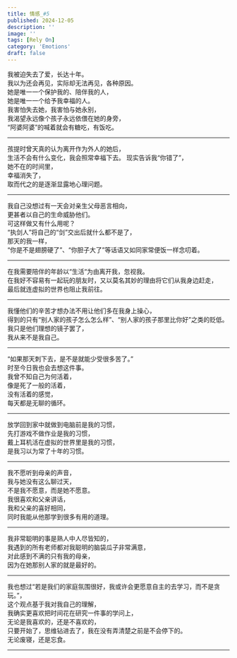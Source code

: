 ```yaml
---
title: 情感_#5
published: 2024-12-05
description: ''
image: ''
tags: [Rely On]
category: 'Emotions'
draft: false 
---
```


我被迫失去了爱，长达十年。<br>
我以为还会再见，实际却无法再见，各种原因。<br>
她是唯一一个保护我的、陪伴我的人，<br>
她是唯一一个给予我幸福的人。<br>
我害怕失去她，我害怕与她永别，<br>
我渴望永远像个孩子永远依偎在她的身旁，<br>
“阿婆阿婆”的喊着就会有糖吃，有饭吃。<br>
******
孩提时曾天真的认为离开作为外人的她后，<br>
生活不会有什么变化，我会照常幸福下去。
现实告诉我“你错了”，<br>
她不在的时间里，<br>
幸福消失了，<br>
取而代之的是逐渐显露地心理问题。<br>
******
我自己没想过有一天会对亲生父母恶言相向，<br>
更甚者以自己的生命威胁他们。<br>
可这样做又有什么用呢？<br>
“执剑人”将自己的“剑”交出后就什么都不是了，<br>
那天的我一样，<br>
“你是不是翅膀硬了”、“你胆子大了”等话语又如同家常便饭一样念叨着。<br>
******
在我需要陪伴的年龄以“生活“为由离开我，忽视我。<br>
在我好不容易有一起玩的朋友时，又以莫名其妙的理由将它们从我身边赶走，<br>
最后就连虚拟的世界也阻止我前往。<br>
******
我懂他们的辛苦才想办法不用让他们多在我身上操心，<br>
得到的只有“别人家的孩子怎么怎么样”、“别人家的孩子那里比你好”之类的贬低。<br>
我只是他们理想的镜子罢了，<br>
我从来不是我自己。<br>
******
“如果那天刺下去，是不是就能少受很多苦了。”<br>
时至今日我也会去想这件事。<br>
我曾不知自己为何活着，<br>
像是死了一般的活着，<br>
没有活着的感觉，<br>
每天都是无聊的循环。<br>
******
放学回到家中就做到电脑前是我的习惯，<br>
先打游戏不做作业是我的习惯，<br>
戴上耳机活在虚拟的世界里是我的习惯，<br>
是我习以为常了十年的习惯。<br>
******
我不愿听到母亲的声音，<br>
我与她没有这么聊过天，<br>
不是我不愿意，而是她不愿意。<br>
我很喜欢和父亲讲话，<br>
我和父亲的喜好相同，<br>
同时我能从他那学到很多有用的道理。<br>
******
我非常聪明的事是熟人中人尽皆知的，<br>
我遇到的所有老师都对我聪明的脑袋瓜子非常满意，<br>
对此感到不满的只有我的母亲，<br>
因为在她那别人家的就是最好的。<br>
******
我也想过“若是我们的家庭氛围很好，我或许会更愿意自主的去学习，而不是贪玩。”，<br>
这个观点基于我对我自己的理解，<br>
我确实更喜欢把时间花在研究一件事的学问上，<br>
无论是我喜欢的，还是不喜欢的，<br>
只要开始了，思维钻进去了，我在没有弄清楚之前是不会停下的。<br>
无论废寝，还是忘食。<br>
******